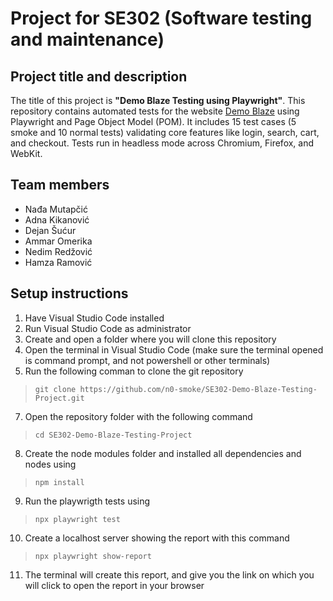 # Project for SE302 (Software testing and maintenance)
## Project title and description
The title of this project is **"Demo Blaze Testing using Playwright"**.
This repository contains automated tests for the website [Demo Blaze](https://www.demoblaze.com/) using Playwright and Page Object Model (POM). It includes 15 test cases (5 smoke and 10 normal tests) validating core features like login, search, cart, and checkout. Tests run in headless mode across Chromium, Firefox, and WebKit.
## Team members
- Nađa Mutapčić
- Adna Kikanović
- Dejan Šućur
- Ammar Omerika
- Nedim Redžović
- Hamza Ramović
## Setup instructions
1. Have Visual Studio Code installed
2. Run Visual Studio Code as administrator
3. Create and open a folder where you will clone this repository
4. Open the terminal in Visual Studio Code (make sure the terminal opened is command prompt, and not powershell or other terminals)
5. Run the following comman to clone the git repository
> `git clone https://github.com/n0-smoke/SE302-Demo-Blaze-Testing-Project.git`
7. Open the repository folder with the following command
> `cd SE302-Demo-Blaze-Testing-Project`
8. Create the node modules folder and installed all dependencies and nodes using
> `npm install`
9. Run the playwrigth tests using
> `npx playwright test`
10. Create a localhost server showing the report with this command
> `npx playwright show-report`
11. The terminal will create this report, and give you the link on which you will click to open the report in your browser

